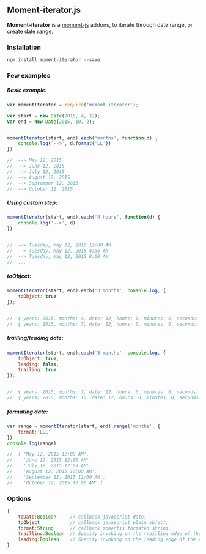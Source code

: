 
## Moment-iterator.js

**Moment-iterator** is a [moment-js](http://momentjs.com) addons, to iterate through date range, or create date range.

### Installation

```js
npm install moment-iterator --save
```


### Few examples


##### Basic example:

```js
var momentIterator = require('moment-iterator');

var start = new Date(2015, 4, 12);
var end = new Date(2015, 10, 2);


momentIterator(start, end).each('months', function(d) {
	console.log('-->', d.format('LL'))
})

//	--> May 12, 2015
//	--> June 12, 2015
//	--> July 12, 2015
//	--> August 12, 2015
//	--> September 12, 2015
//	--> October 12, 2015
```

##### Using custom step:

```js
momentIterator(start, end).each('4 hours', function(d) {
	console.log('-->', d)
})


//	--> Tuesday, May 12, 2015 12:00 AM
//	--> Tuesday, May 12, 2015 4:00 AM
//	--> Tuesday, May 12, 2015 8:00 AM
//	...
```

##### toObject:

```js
momentIterator(start, end).each('3 months', console.log, {
	toObject: true
});


//	{ years: 2015, months: 4, date: 12, hours: 0, minutes: 0, seconds: 0, milliseconds: 0 }
//	{ years: 2015, months: 7, date: 12, hours: 0, minutes: 0, seconds: 0, milliseconds: 0 }
```

##### trailling/leading date:

```js
momentIterator(start, end).each('3 months', console.log, {
	toObject: true,
	leading: false,
	trailing: true
});


//	{ years: 2015, months: 7, date: 12, hours: 0, minutes: 0, seconds: 0, milliseconds: 0 }
//	{ years: 2015, months: 10, date: 12, hours: 0, minutes: 0, seconds: 0, milliseconds: 0 }
```

##### formating date:

```js
var range = momentIterator(start, end).range('months', {
	format:'LLL'
})
console.log(range)

//	[ 'May 12, 2015 12:00 AM',
//	  'June 12, 2015 12:00 AM',
//	  'July 12, 2015 12:00 AM',
//	  'August 12, 2015 12:00 AM',
//	  'September 12, 2015 12:00 AM',
//	  'October 12, 2015 12:00 AM' ]
```

### Options

```js
{
	toDate:Boolean     // callback javascript date,
	toObject           // callback javascript plain object,
	format:String      // callback momentjs formated string,
	trailling:Boolean  // Specify invoking on the trailling edge of the range, (default true) 
	leading:Boolean    // Specify invoking on the leading edge of the range. (default false)  
}
```




